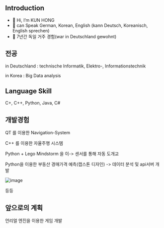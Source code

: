 ## Introduction 
- 👋 Hi, I’m KUN HONG
- 👀 can Speak German, Korean, English (kann Deutsch, Koreanisch, English sprechen)
- 🌱 7년간 독일 거주 경험(war in Deutschland gewohnt) 


<!---
studiouskun/studiouskun is a ✨ special ✨ repository because its `README.md` (this file) appears on your GitHub profile.
You can click the Preview link to take a look at your changes.
--->
## 전공
in Deutschland : technische Informatik, Elektro-, Informationstechnik

in Korea : Big Data analysis

## Language Skill
C+, C++, Python, Java, C#

## 개발경험
QT 를 이용한 Navigation-System

C++ 를 이용한 자율주행 시스템

Python + Lego Mindstorm 을 이-> 센서를 통해 자동 도개교 

Python을 이용한 부동산 경매가격 예측(캡스톤 디자인) -> 데이터 분석 및 api서버 개발

![image](https://user-images.githubusercontent.com/44734607/172060639-6bb34057-7ff4-40a9-901b-c5b301bbdf82.png)

등등

## 앞으로의 계획
언리얼 엔진을 이용한 게임 개발
